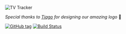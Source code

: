 ![TV Tracker](https://raw.githubusercontent.com/olivertso/tt-api/master/project/core/static/core/img/logo.png)

*Special thanks to [Tiago](https://github.com/tmazza) for designing our amazing logo* 🍺

[![GitHub tag](https://img.shields.io/github/tag/olivertso/tt-api.svg)](https://github.com/olivertso/tt-api)
[![Build Status](https://travis-ci.org/olivertso/tt-api.svg?branch=master)](https://travis-ci.org/olivertso/tt-api)

